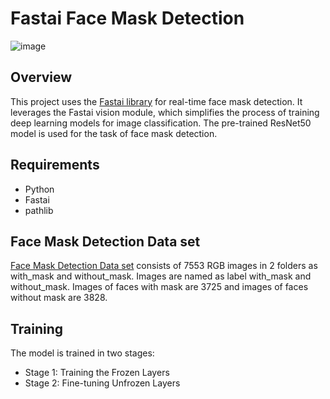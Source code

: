# Fastai Face Mask Detection
![image](https://github.com/AmiraQadry/Real-time-Face-Mask-Detection/assets/106974489/b0f6e671-5ecc-414a-bd7e-4ea259187b00)

## Overview

This project uses the [Fastai library](https://github.com/fastai/fastai) for real-time face mask detection. 
It leverages the Fastai vision module, which simplifies the process of training deep learning models for image classification. The pre-trained ResNet50 model is used for the task of face mask detection.

## Requirements

- Python 
- Fastai
- pathlib

## Face Mask Detection Data set

[Face Mask Detection Data set](https://www.kaggle.com/datasets/omkargurav/face-mask-dataset/data) consists of 7553 RGB images in 2 folders as with_mask and without_mask. 
Images are named as label with_mask and without_mask. Images of faces with mask are 3725 and images of faces without mask are 3828.

## Training

The model is trained in two stages:

- Stage 1: Training the Frozen Layers
- Stage 2: Fine-tuning Unfrozen Layers

